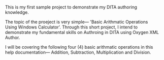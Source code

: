 This is my first sample project to demonstrate my DITA authoring knowledge.

The topic of the proeject is very simple— 'Basic Arithmatic Operations Using Windows Calculator'. Through this short project, I intend to demonstrate my fundamental skills on Authroing in DITA using Oxygen XML Author. 

I will be covering the following four (4) basic arithmatic operations in this help documentation— Addition, Subtraction, Multiplication and Division. 